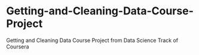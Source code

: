 # Getting-and-Cleaning-Data-Course-Project
Getting and Cleaning Data Course Project from Data Science Track of Coursera
